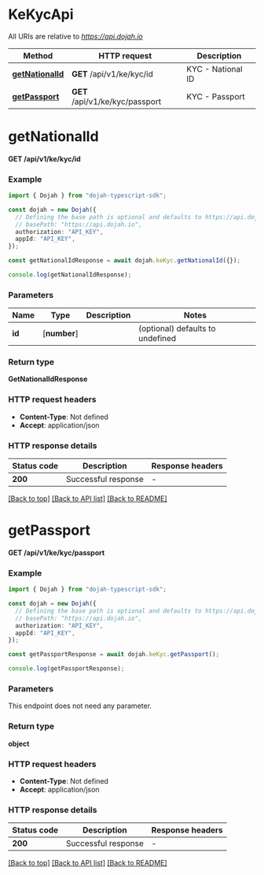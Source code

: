 # KeKycApi

All URIs are relative to *https://api.dojah.io*

Method | HTTP request | Description
------------- | ------------- | -------------
[**getNationalId**](KeKycApi.md#getNationalId) | **GET** /api/v1/ke/kyc/id | KYC - National ID
[**getPassport**](KeKycApi.md#getPassport) | **GET** /api/v1/ke/kyc/passport | KYC - Passport


# **getNationalId**

#### **GET** /api/v1/ke/kyc/id


### Example


```typescript
import { Dojah } from "dojah-typescript-sdk";

const dojah = new Dojah({
  // Defining the base path is optional and defaults to https://api.dojah.io
  // basePath: "https://api.dojah.io",
  authorization: "API_KEY",
  appId: "API_KEY",
});

const getNationalIdResponse = await dojah.keKyc.getNationalId({});

console.log(getNationalIdResponse);
```


### Parameters

Name | Type | Description  | Notes
------------- | ------------- | ------------- | -------------
 **id** | [**number**] |  | (optional) defaults to undefined


### Return type

**GetNationalIdResponse**

### HTTP request headers

 - **Content-Type**: Not defined
 - **Accept**: application/json


### HTTP response details
| Status code | Description | Response headers |
|-------------|-------------|------------------|
**200** | Successful response |  -  |

[[Back to top]](#) [[Back to API list]](../README.md#documentation-for-api-endpoints) [[Back to README]](../README.md)

# **getPassport**

#### **GET** /api/v1/ke/kyc/passport


### Example


```typescript
import { Dojah } from "dojah-typescript-sdk";

const dojah = new Dojah({
  // Defining the base path is optional and defaults to https://api.dojah.io
  // basePath: "https://api.dojah.io",
  authorization: "API_KEY",
  appId: "API_KEY",
});

const getPassportResponse = await dojah.keKyc.getPassport();

console.log(getPassportResponse);
```


### Parameters
This endpoint does not need any parameter.


### Return type

**object**

### HTTP request headers

 - **Content-Type**: Not defined
 - **Accept**: application/json


### HTTP response details
| Status code | Description | Response headers |
|-------------|-------------|------------------|
**200** | Successful response |  -  |

[[Back to top]](#) [[Back to API list]](../README.md#documentation-for-api-endpoints) [[Back to README]](../README.md)



